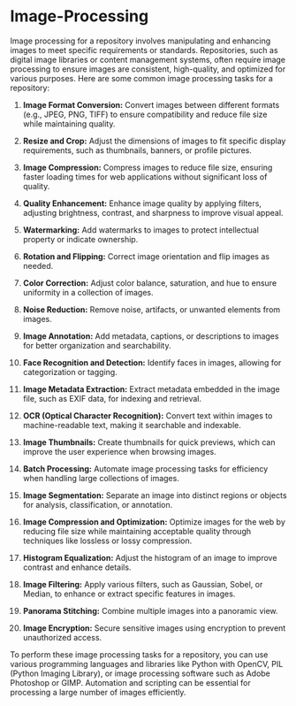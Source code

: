 # Image-Processing
Image processing for a repository involves manipulating and enhancing images to meet specific requirements or standards. Repositories, such as digital image libraries or content management systems, often require image processing to ensure images are consistent, high-quality, and optimized for various purposes. Here are some common image processing tasks for a repository:

1. **Image Format Conversion:** Convert images between different formats (e.g., JPEG, PNG, TIFF) to ensure compatibility and reduce file size while maintaining quality.

2. **Resize and Crop:** Adjust the dimensions of images to fit specific display requirements, such as thumbnails, banners, or profile pictures.

3. **Image Compression:** Compress images to reduce file size, ensuring faster loading times for web applications without significant loss of quality.

4. **Quality Enhancement:** Enhance image quality by applying filters, adjusting brightness, contrast, and sharpness to improve visual appeal.

5. **Watermarking:** Add watermarks to images to protect intellectual property or indicate ownership.

6. **Rotation and Flipping:** Correct image orientation and flip images as needed.

7. **Color Correction:** Adjust color balance, saturation, and hue to ensure uniformity in a collection of images.

8. **Noise Reduction:** Remove noise, artifacts, or unwanted elements from images.

9. **Image Annotation:** Add metadata, captions, or descriptions to images for better organization and searchability.

10. **Face Recognition and Detection:** Identify faces in images, allowing for categorization or tagging.

11. **Image Metadata Extraction:** Extract metadata embedded in the image file, such as EXIF data, for indexing and retrieval.

12. **OCR (Optical Character Recognition):** Convert text within images to machine-readable text, making it searchable and indexable.

13. **Image Thumbnails:** Create thumbnails for quick previews, which can improve the user experience when browsing images.

14. **Batch Processing:** Automate image processing tasks for efficiency when handling large collections of images.

15. **Image Segmentation:** Separate an image into distinct regions or objects for analysis, classification, or annotation.

16. **Image Compression and Optimization:** Optimize images for the web by reducing file size while maintaining acceptable quality through techniques like lossless or lossy compression.

17. **Histogram Equalization:** Adjust the histogram of an image to improve contrast and enhance details.

18. **Image Filtering:** Apply various filters, such as Gaussian, Sobel, or Median, to enhance or extract specific features in images.

19. **Panorama Stitching:** Combine multiple images into a panoramic view.

20. **Image Encryption:** Secure sensitive images using encryption to prevent unauthorized access.

To perform these image processing tasks for a repository, you can use various programming languages and libraries like Python with OpenCV, PIL (Python Imaging Library), or image processing software such as Adobe Photoshop or GIMP. Automation and scripting can be essential for processing a large number of images efficiently.
